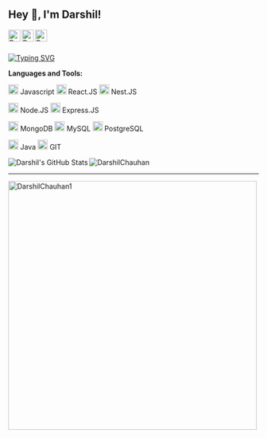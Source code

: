 <h2 title="hehehe"> Hey 👋, I'm Darshil!</h2>

<a href="https://www.linkedin.com/in/darshil-chauhan-118637215/">
  <img align="left" alt="Darshil's LinkedIn" width="24px" src="https://img.icons8.com/nolan/96/linkedin.png" />
</a>
<a href="https://instagram.com/darrshill_/">
  <img align="left" alt="Darshil's Instagram" width="24px" src="https://img.icons8.com/nolan/96/instagram-new.png" />
</a>
<a href="https://x.com/Dxrshil">
  <img align="left" alt="Darshil's Twitter" width="24px" src="https://img.icons8.com/nolan/96/twitter.png" />
</a>

<br />
<br />
<!--  <p align="left"> <img src="https://komarev.com/ghpvc/?username=jaipatel248&label=Profile%20views&color=0e75b6&style=flat" alt="jaipatel248" /> </p> -->


[![Typing SVG](https://readme-typing-svg.herokuapp.com/?lines=I+am+full+stack+developer)](https://git.io/typing-svg)



**Languages and Tools:**  


<code><img height="20" src="https://img.icons8.com/nolan/96/javascript.png"></code> Javascript
<code><img height="20" src="https://img.icons8.com/nolan/96/react-native.png"></code> React.JS
<code><img height="20" src="https://img.icons8.com/nolan/96/nextjs.png"></code> Nest.JS

<code><img height="20" src="https://img.icons8.com/nolan/96/node-js.png"></code> Node.JS
<code><img height="20" src="https://img.icons8.com/nolan/96/express-js.png"></code> Express.JS

<code><img height="20" src="https://img.icons8.com/nolan/96/mongo-db.png"></code> MongoDB
<code><img height="20" src="https://img.icons8.com/nolan/96/sql.png"></code> MySQL
<code><img height="20" src="https://static-00.iconduck.com/assets.00/postgresql-icon-1987x2048-v2fkmdaw.png"></code> PostgreSQL

<code><img height="20" src="https://img.icons8.com/nolan/96/c-plus-plus.png"></code> Java
<code><img height="20" src="https://img.icons8.com/nolan/96/git.png"></code> GIT



<div align="center" >
  <img align="left" src="https://github-readme-stats.vercel.app/api?username=DarshilChauhan1&show_icons=true&hide_border=true&count_private=true&theme=shades-of-purple&icon_color=fad000" alt="Darshil's GitHub Stats">
 </div>
 

<img align="center" src="https://github-readme-streak-stats.herokuapp.com/?user=DarshilChauhan1&count_private=true&theme=radical" alt="DarshilChauhan" />


-----


<img align="center" width=500 src="https://github-readme-stats.vercel.app/api/top-langs/?username=DarshilChauhan1&count_private=true&theme=radical" alt="DarshilChauhan1" />
